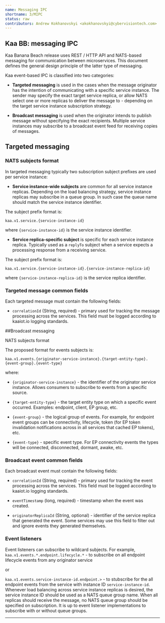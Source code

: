 ```yaml
---
name: Messaging IPC
shortname: 3/MIPC
status: raw
contributors: Andrew Kokhanovskyi <akokhanovskyi@cybervisiontech.com>
---
```


## Kaa BB: messaging IPC

Kaa Banana Beach release uses REST / HTTP API and NATS-based messaging for communication between microservices.
This document defines the general design principle of the latter type of messaging.

Kaa event-based IPC is classified into two categories:

- **Targeted messaging** is used in the cases when the message originator has the intention of communicating with a specific service instance.
The sender may specify the exact target service replica, or allow NATS select one or more replicas to deliver the message to - depending on the target service instance subscription strategy.

- **Broadcast messaging** is used when the originator intends to publish message without specifying the exact recipients.
Multiple service instances may subscribe to a broadcast event feed for receiving copies of messages.

## Targeted messaging

### NATS subjects format
In targeted messaging typically two subscription subject prefixes are used per service instance:

- **Service instance-wide subjects** are common for all service instance replicas.
Depending on the load balancing strategy, service instance replicas may subscribe in a queue group.
In such case the queue name should match the service instance identifier.

The subject prefix format is:

`kaa.v1.service.{service-instance-id}`

where `{service-instance-id}` is the service instance identifier.

- **Service replica-specific subject** is specific for each service instance replica.
Typically used as a `replyTo` subject when a service expects a processing response from a receiving service.

The subject prefix format is:

`kaa.v1.service.{service-instance-id}.{service-instance-replica-id}`

where `{service-instance-replica-id}` is the service replica identifier.

### Targeted message common fields

Each targeted message must contain the following fields:

- `correlationId` (String, required) - primary used for tracking the message processing across the services.
This field must be logged according to kaaiot.io logging standards.

##Broadcast messaging

NATS subjects format

The proposed format for events subjects is:

`kaa.v1.events.{originator-service-instance}.{target-entity-type}.{event-group}.{event-type}`

where:

- `{originator-service-instance}` - the identifier of the originator service instance.
Allows consumers to subscribe to events from a specific source.

- `{target-entity-type}` - the target entity type on which a specific event occurred.
Examples: endpoint, client, EP group, etc.

- `{event-group}` - the logical group of events.
For example, for endpoint event groups can be connectivity, lifecycle, token (for EP token invalidation notifications across in all services that cached EP tokens), etc.

- `{event-type}` - specific event type.
For EP connectivity events the types will be connected, disconnected, dormant, awake, etc.

### Broadcast event common fields

Each broadcast event must contain the following fields:

- `correlationId` (String, required) - primary used for tracking the event processing across the services.
This field must be logged according to kaaiot.io logging standards.

- `eventTimestamp` (long, required) - timestamp when the event was created.

- `originatorReplicaId` (String, optional) - identifier of the service replica that generated the event.
Some services may use this field to filter out and ignore events they generated themselves.

### Event listeners

Event listeners can subscribe to wildcard subjects.
For example, `kaa.v1.events.*.endpoint.lifecycle.*` - to subscribe on all endpoint lifecycle events from any originator service

or

`kaa.v1.events.service-instance-id.endpoint.>` - to stubscribe for the all endpoint events from the service with instance ID `service-instance-id`.
Whenever load balancing across service instance replicas is desired, the service instance ID should be used as a NATS queue group name.
When all replicas should receive the message, no NATS queue group should be specified on subscription.
It is up to event listener implementations to subscribe with or without queue groups.

---